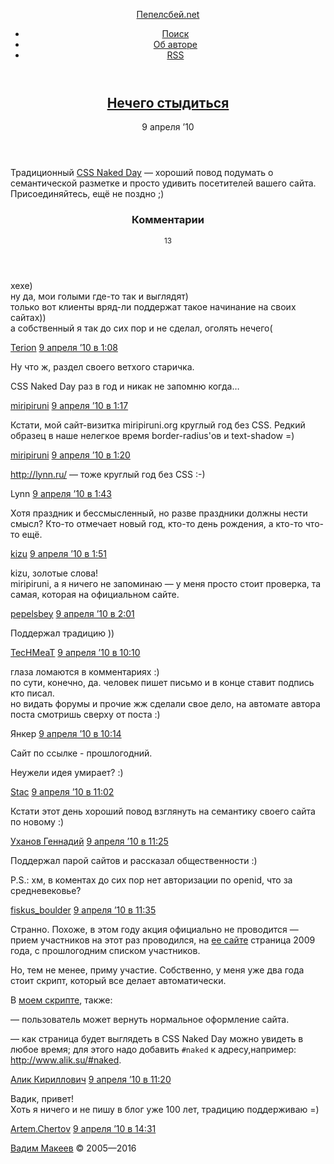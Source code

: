 <!DOCTYPE HTML>
<html lang="ru-RU">
<head>
	<title>Нечего стыдиться — Пепелсбей.net</title>
	<meta charset="utf-8">
	<meta http-equiv="x-ua-compatible" content="ie=edge">
	<meta name="description" content="Авторские заметки, посвящённые современной веб-разработке">
	<meta name="keywords" content="pepelsbey, Пепелсбей, Вадим Макеев, семантическая вёрстка, семантика, веб-стандарты, zen coding, микроформаты, css3, css, html5, html">
	<meta name="viewport" content="width=780">
	<link rel="stylesheet" href="/static/s/screen.css">
	<!--[if lt IE 9]><link rel="stylesheet" href="https://pepelsbey.net/static/s/ie.css"><![endif]-->
	<link rel="icon" sizes="16x16" href="/static/i/favicon.ico">
	<link rel="apple-touch-icon-precomposed" href="/static/i/favicon.png">
	<link rel="yandex-tableau-widget" href="/static/i/tableau.json">
	<link rel="alternate" type="application/rss+xml" title="RSS 2.0" href="/feed/index.rss">
	<link rel="alternate" type="application/atom+xml" title="Atom 0.3" href="/feed/atom/index">
	<!--[if lt IE 9]><script src="https://pepelsbey.net/static/j/html5.js"></script><![endif]-->
</head>
<body>
	<div class="header-wrap">
		<header class="header" role="banner">
			<p><a href="/">Пепелсбей.net</a></p>
			<ul role="navigation">
				<li><a href="/search/">Поиск</a></li>
				<li><a href="/author/">Об авторе</a></li>
				<li><a href="/feed/index.rss" title="RSS">RSS</a></li>
			</ul>
		</header>
	</div>
	<div class="article-wrap">
		<article class="article" role="main">
			<header>
				<h1><a href="index.html" rel="bookmark">Нечего стыдиться</a></h1>
				<time pubdate datetime="2010-04-09T01:03:38+00:00">9 апреля ’10</time>
			</header>
			<p>Традиционный <a href="http://naked.dustindiaz.com/">CSS Naked Day</a> — хороший повод подумать о семантической разметке и просто удивить посетителей вашего сайта. Присоединяйтесь, ещё не поздно ;)</p>
			<section class="comments" id="comments">
				<header>
					<h3>Комментарии</h3>
					<small>13</small>
				</header>
				<article id="comment-4654"class="comment even thread-even depth-1">
					<p>хехе)<br />
ну да, мои голыми где-то так и выглядят)<br />
только вот клиенты вряд-ли поддержат такое начинание на своих сайтах))<br />
а собственный я так до сих пор и не сделал, оголять нечего(</p>
					<footer>
						<a href="http://terion.name" rel="external nofollow" class="url">Terion</a>						<time pubdate datetime="2010-04-09T01:03:38+00:00"><a href="index.html#comment-4654">9 апреля ’10 в 1:08</a></time>
					</footer>
				</article>
				<article id="comment-4655"class="comment odd alt thread-odd thread-alt depth-1">
					<p>Ну что ж, раздел своего ветхого старичка. </p>
<p>CSS Naked Day раз в год и никак не запомню когда…</p>
					<footer>
						<a href="http://miripiruni.org/" rel="external nofollow" class="url">miripiruni</a>						<time pubdate datetime="2010-04-09T01:03:38+00:00"><a href="index.html#comment-4655">9 апреля ’10 в 1:17</a></time>
					</footer>
				</article>
				<article id="comment-4656"class="comment even thread-even depth-1">
					<p>Кстати, мой сайт-визитка miripiruni.org круглый год без CSS. Редкий образец в наше нелегкое время border-radius'ов и text-shadow =)</p>
					<footer>
						<a href="http://miripiruni.org/" rel="external nofollow" class="url">miripiruni</a>						<time pubdate datetime="2010-04-09T01:03:38+00:00"><a href="index.html#comment-4656">9 апреля ’10 в 1:20</a></time>
					</footer>
				</article>
				<article id="comment-4657"class="comment odd alt thread-odd thread-alt depth-1">
					<p><a href="http://lynn.ru/" rel="nofollow">http://lynn.ru/</a> — тоже круглый год без CSS :-)</p>
					<footer>
						Lynn						<time pubdate datetime="2010-04-09T01:03:38+00:00"><a href="index.html#comment-4657">9 апреля ’10 в 1:43</a></time>
					</footer>
				</article>
				<article id="comment-4658"class="comment even thread-even depth-1">
					<p>Хотя праздник и бессмысленный, но разве праздники должны нести смысл? Кто-то отмечает новый год, кто-то день рождения, а кто-то что-то ещё.</p>
					<footer>
						<a href="http://kizu.ru/" rel="external nofollow" class="url">kizu</a>						<time pubdate datetime="2010-04-09T01:03:38+00:00"><a href="index.html#comment-4658">9 апреля ’10 в 1:51</a></time>
					</footer>
				</article>
				<article id="comment-4659"class="comment odd alt thread-odd thread-alt depth-1">
					<p>kizu, золотые слова!<br />
miripiruni, а я ничего не запоминаю — у меня просто стоит проверка, та самая, которая на официальном сайте.</p>
					<footer>
						<a href="/" rel="external nofollow" class="url">pepelsbey</a>						<time pubdate datetime="2010-04-09T01:03:38+00:00"><a href="index.html#comment-4659">9 апреля ’10 в 2:01</a></time>
					</footer>
				</article>
				<article id="comment-4661"class="comment even thread-even depth-1">
					<p>Поддержал традицию ))</p>
					<footer>
						<a href="http://techmeat.net" rel="external nofollow" class="url">TecHMeaT</a>						<time pubdate datetime="2010-04-09T01:03:38+00:00"><a href="index.html#comment-4661">9 апреля ’10 в 10:10</a></time>
					</footer>
				</article>
				<article id="comment-4662"class="comment odd alt thread-odd thread-alt depth-1">
					<p>глаза ломаются в комментариях :)<br />
по сути, конечно, да. человек пишет письмо и в конце ставит подпись кто писал.<br />
но видать форумы и прочие жж сделали свое дело, на автомате автора поста смотришь сверху от поста :)</p>
					<footer>
						Янкер						<time pubdate datetime="2010-04-09T01:03:38+00:00"><a href="index.html#comment-4662">9 апреля ’10 в 10:14</a></time>
					</footer>
				</article>
				<article id="comment-4663"class="comment even thread-even depth-1">
					<p>Сайт по ссылке - прошлогодний.</p>
<p>Неужели идея умирает? :)</p>
					<footer>
						<a href="http://travelbar.stacmv.net" rel="external nofollow" class="url">Stac</a>						<time pubdate datetime="2010-04-09T01:03:38+00:00"><a href="index.html#comment-4663">9 апреля ’10 в 11:02</a></time>
					</footer>
				</article>
				<article id="comment-4665"class="comment odd alt thread-odd thread-alt depth-1">
					<p>Кстати этот день хороший повод взглянуть на семантику своего сайта по новому :)</p>
					<footer>
						<a href="http://wlcteam.ru" rel="external nofollow" class="url">Уханов Геннадий</a>						<time pubdate datetime="2010-04-09T01:03:38+00:00"><a href="index.html#comment-4665">9 апреля ’10 в 11:25</a></time>
					</footer>
				</article>
				<article id="comment-4667"class="comment even thread-even depth-1">
					<p>Поддержал парой сайтов и рассказал общественности :)</p>
<p>P.S.: хм, в коментах до сих пор нет авторизации по openid, что за средневековье?</p>
					<footer>
						<a href="http://fiskus.name" rel="external nofollow" class="url">fiskus_boulder</a>						<time pubdate datetime="2010-04-09T01:03:38+00:00"><a href="index.html#comment-4667">9 апреля ’10 в 11:35</a></time>
					</footer>
				</article>
				<article id="comment-4664"class="comment odd alt thread-odd thread-alt depth-1">
					<p>Странно. Похоже, в этом году акция официально не проводится — прием участников на этот раз проводился, на <a href="http://naked.dustindiaz.com/" rel="nofollow">ее сайте</a> страница 2009 года, с прошлогодним списком участников.</p>
<p>Но, тем не менее, приму участие. Собственно, у меня уже два года стоит скрипт, который все делает автоматически.</p>
<p>В <a href="http://www.alik.su/Style/CSSNakedDay.js" rel="nofollow">моем скрипте</a>, также:</p>
<p>— пользователь может вернуть нормальное оформление сайта.</p>
<p>— как страница будет выглядеть в CSS Naked Day можно увидеть в любое время; для этого надо добавить <code>#naked</code> к адресу,например: <a href="http://www.alik.su/#naked" rel="nofollow">http://www.alik.su/#naked</a>.</p>
					<footer>
						<a href="http://www.alik.su" rel="external nofollow" class="url">Алик Кириллович</a>						<time pubdate datetime="2010-04-09T01:03:38+00:00"><a href="index.html#comment-4664">9 апреля ’10 в 11:20</a></time>
					</footer>
				</article>
				<article id="comment-4668"class="comment even thread-even depth-1">
					<p>Вадик, привет!<br />
Хоть я ничего и не пишу в блог уже 100 лет, традицию поддерживаю =)</p>
					<footer>
						<a href="http://artem.chertov.name" rel="external nofollow" class="url">Artem.Chertov</a>						<time pubdate datetime="2010-04-09T01:03:38+00:00"><a href="index.html#comment-4668">9 апреля ’10 в 14:31</a></time>
					</footer>
				</article>
			</section>
		</article>
	</div>
	<div class="footer-wrap">
		<footer class="footer" role="contentinfo">
			<p><a href="/author/">Вадим Макеев</a> © 2005—2016</p>
		</footer>
	</div>
	<script src="https://yandex.st/jquery/1.9.1/jquery.min.js"></script>
	<script>window.jQuery || document.write('<script src="https://pepelsbey.net/static/j/jquery.js">\x3C/script>');</script>
	<script src="/static/j/script.js"></script>
	<!-- Yandex -->
	<script>(function(b,c,a){(c[a]=c[a]||[]).push(function(){try{c.yaCounter155532=new Ya.Metrika({id:155532})}catch(a){}});var e=b.getElementsByTagName('script')[0],d=b.createElement('script'),a=function(){e.parentNode.insertBefore(d,e)};d.async=!0;d.src='//mc.yandex.ru/metrika/watch.js';'[object Opera]'==c.opera?b.addEventListener('DOMContentLoaded',a):a()})(document,window,'yandex_metrika_callbacks');</script><noscript><img src="https://mc.yandex.ru/watch/155532" alt=""></noscript>
	<!-- 11 & 0,971 -->
</body>
</html>
